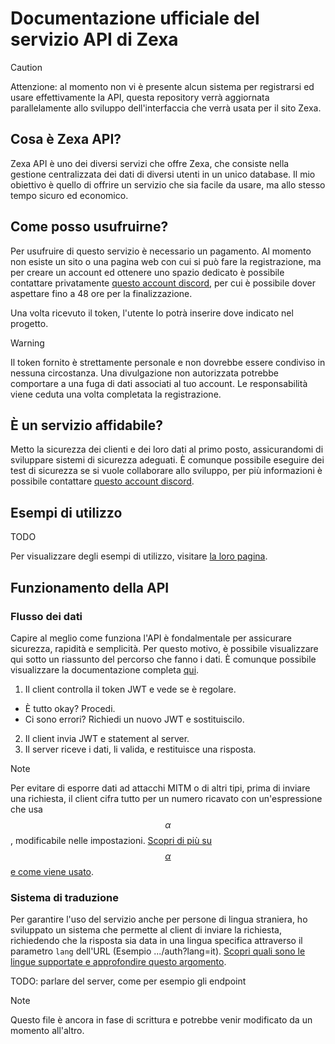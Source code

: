 # Documentazione ufficiale del servizio API di Zexa

> [!CAUTION]
>
> Attenzione: al momento non vi è presente alcun sistema per registrarsi ed usare effettivamente la API, questa repository verrà aggiornata parallelamente allo sviluppo dell'interfaccia che verrà usata per il sito Zexa.

## Cosa è Zexa API?

Zexa API è uno dei diversi servizi che offre Zexa, che consiste nella gestione centralizzata dei dati di diversi utenti in un unico database. Il mio obiettivo è quello di offrire un servizio che sia facile da usare, ma allo stesso tempo sicuro ed economico.

## Come posso usufruirne?

Per usufruire di questo servizio è necessario un pagamento. Al momento non esiste un sito o una pagina web con cui si può fare la registrazione, ma per creare un account ed ottenere uno spazio dedicato è possibile contattare privatamente [questo account discord](https://discord.com/users/730376049317249087), per cui è possibile dover aspettare fino a 48 ore per la finalizzazione.

Una volta ricevuto il token, l'utente lo potrà inserire dove indicato nel progetto.

> [!WARNING]
>
> Il token fornito è strettamente personale e non dovrebbe essere condiviso in nessuna circostanza. Una divulgazione non autorizzata potrebbe comportare a una fuga di dati associati al tuo account. Le responsabilità viene ceduta una volta completata la registrazione.

## È un servizio affidabile?

Metto la sicurezza dei clienti e dei loro dati al primo posto, assicurandomi di sviluppare sistemi di sicurezza adeguati. È comunque possibile eseguire dei test di sicurezza se si vuole collaborare allo sviluppo, per più informazioni è possibile contattare [questo account discord](https://discord.com/users/730376049317249087).

## Esempi di utilizzo

TODO

Per visualizzare degli esempi di utilizzo, visitare [la loro pagina](palle).

## Funzionamento della API

### Flusso dei dati

Capire al meglio come funziona l'API è fondalmentale per assicurare sicurezza, rapidità e semplicità. Per questo motivo, è possibile visualizzare qui sotto un riassunto del percorso che fanno i dati. È comunque possibile visualizzare la documentazione completa [qui](TODO:DocumentazionePercorsoDati).

1. Il client controlla il token JWT e vede se è regolare.
* È tutto okay? Procedi.
* Ci sono errori? Richiedi un nuovo JWT e sostituiscilo.
2. Il client invia JWT e statement al server.
3. Il server riceve i dati, li valida, e restituisce una risposta.

> [!NOTE]
>  
>  Per evitare di esporre dati ad attacchi MITM o di altri tipi, prima di inviare una richiesta, il client cifra tutto per un numero ricavato con un'espressione che usa $$\alpha$$, modificabile nelle impostazioni. [Scopri di più su $$\alpha$$ e come viene usato](TODO:DocumentazioneAlpha).

### Sistema di traduzione

Per garantire l'uso del servizio anche per persone di lingua straniera, ho sviluppato un sistema che permette al client di inviare la richiesta, richiedendo che la risposta sia data in una lingua specifica attraverso il parametro `lang` dell'URL (Esempio .../auth?lang=it). [Scopri quali sono le lingue supportate e approfondire questo argomento](TODO:DocumentazioneTraduzione).

TODO: parlare del server, come per esempio gli endpoint
> [!NOTE]
> 
> Questo file è ancora in fase di scrittura e potrebbe venir modificato da un momento all'altro.
